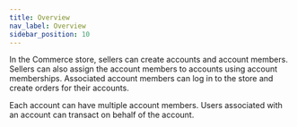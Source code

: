 ```yaml
---
title: Overview
nav_label: Overview
sidebar_position: 10
---
```


In the Commerce store, sellers can create accounts and account members. Sellers can also assign the account members to accounts using account memberships. Associated account members can log in to the store and create orders for their accounts.

Each account can have multiple account members. Users associated with an account can transact on behalf of the account.
